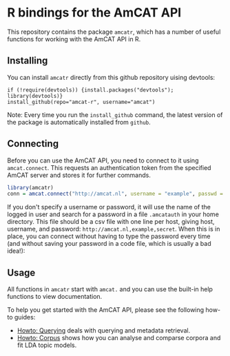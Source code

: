 R bindings for the AmCAT API
======

This repository contains the package `amcatr`,
which has a number of useful functions for working with the AmCAT API in R.

Installing
----

You can install `amcatr` directly from this github repository uising devtools:

```
if (!require(devtools)) {install.packages("devtools"); library(devtools)}
install_github(repo="amcat-r", username="amcat")
```

Note: Every time you run the `install_github` command, 
the latest version of the package is automatically installed from `github`. 


Connecting
----

Before you can use the AmCAT API, you need to connect to it using `amcat.connect`.
This requests an authentication token from the specified AmCAT server and stores it for further commands.


```r
library(amcatr)
conn = amcat.connect("http://amcat.nl", username = "example", passwd = "secret")
```

If you don't specify a username or password,
it will use the name of the logged in user and search for a password in a file `.amcatauth` in your home directory.
This file should be a csv file with one line per host, giving host, username, and password: 
`http://amcat.nl,example,secret`. 
When this is in place, you can connect without having to type the password every time 
(and without saving your password in a code file, which is usually a bad idea!): 

Usage
-----

All functions in `amcatr` start with `amcat.` and you can use the built-in help functions to view documentation. 

To help you get started with the AmCAT API, please see the following how-to guides:

+ [Howto: Querying](howto/howto_query.md) deals with querying and metadata retrieval. 
+ [Howto: Corpus](howto/howto_corpus.md) shows how you can analyse and comparse corpora and fit LDA topic models. 
